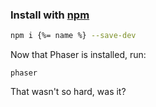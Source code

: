 ### Install with [npm](npmjs.org)

```bash
npm i {%= name %} --save-dev
```

Now that Phaser is installed, run:

```
phaser
```

That wasn't so hard, was it?